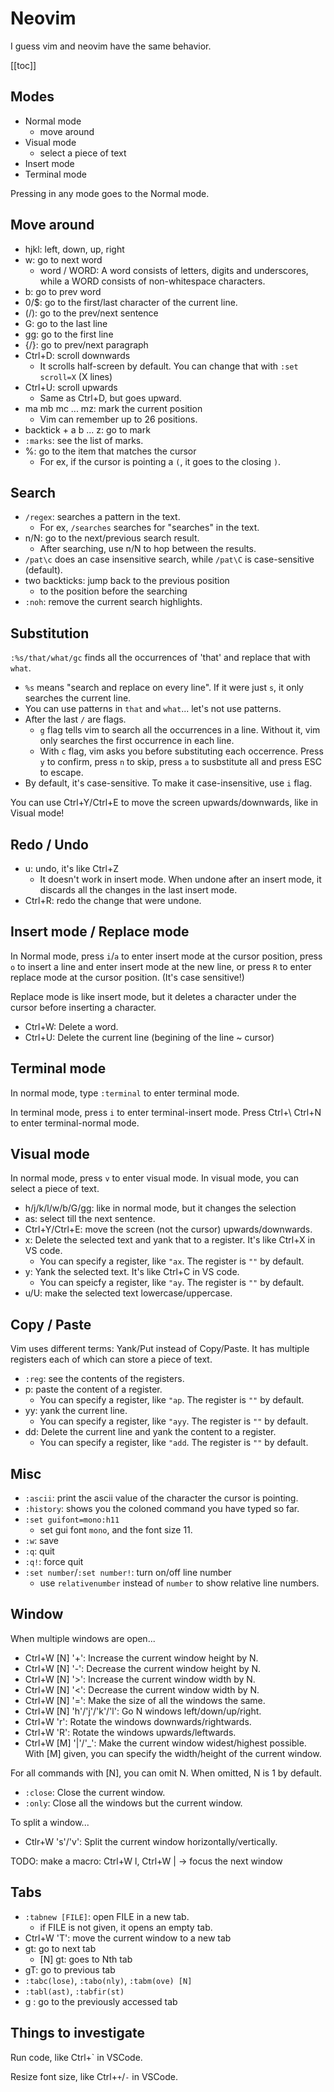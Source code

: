 # Neovim

I guess vim and neovim have the same behavior.

[[toc]]

## Modes

- Normal mode
  - move around
- Visual mode
  - select a piece of text
- Insert mode
- Terminal mode

Pressing <ESC> in any mode goes to the Normal mode.

## Move around

- hjkl: left, down, up, right 
- w: go to next word
  - word / WORD: A word consists of letters, digits and underscores, while a WORD consists of non-whitespace characters.
- b: go to prev word
- 0/$: go to the first/last character of the current line.
- (/): go to the prev/next sentence
- G: go to the last line
- gg: go to the first line
- {/}: go to prev/next paragraph
- Ctrl+D: scroll downwards
  - It scrolls half-screen by default. You can change that with `:set scroll=X` (X lines)
- Ctrl+U: scroll upwards
  - Same as Ctrl+D, but goes upward.
- ma mb mc ... mz: mark the current position
  - Vim can remember up to 26 positions.
- backtick + a b ... z: go to mark
- `:marks`: see the list of marks.
- %: go to the item that matches the cursor
  - For ex, if the cursor is pointing a `(`, it goes to the closing `)`.

## Search

- `/regex`: searches a pattern in the text.
  - For ex, `/searches` searches for "searches" in the text.
- n/N: go to the next/previous search result.
  - After searching, use n/N to hop between the results.
- `/pat\c` does an case insensitive search, while `/pat\C` is case-sensitive (default).
- two backticks: jump back to the previous position
  - to the position before the searching
- `:noh`: remove the current search highlights.

## Substitution

`:%s/that/what/gc` finds all the occurrences of 'that' and replace that with `what`.

- `%s` means "search and replace on every line". If it were just `s`, it only searches the current line.
- You can use patterns in `that` and `what`... let's not use patterns.
- After the last `/` are flags.
  - `g` flag tells vim to search all the occurrences in a line. Without it, vim only searches the first occurrence in each line.
  - With `c` flag, vim asks you before substituting each occerrence. Press `y` to confirm, press `n` to skip, press `a` to susbstitute all and press ESC to escape.
- By default, it's case-sensitive. To make it case-insensitive, use `i` flag.

You can use Ctrl+Y/Ctrl+E to move the screen upwards/downwards, like in Visual mode!

## Redo / Undo

- u: undo, it's like Ctrl+Z
  - It doesn't work in insert mode. When undone after an insert mode, it discards all the changes in the last insert mode.
- Ctrl+R: redo the change that were undone.

## Insert mode / Replace mode

In Normal mode, press `i`/`a` to enter insert mode at the cursor position, press `o` to insert a line and enter insert mode at the new line, or press `R` to enter replace mode at the cursor position. (It's case sensitive!)

Replace mode is like insert mode, but it deletes a character under the cursor before inserting a character.

- Ctrl+W: Delete a word.
- Ctrl+U: Delete the current line (begining of the line ~ cursor)

## Terminal mode

In normal mode, type `:terminal` to enter terminal mode.

In terminal mode, press `i` to enter terminal-insert mode. Press Ctrl+\\ Ctrl+N to enter terminal-normal mode.

## Visual mode

In normal mode, press `v` to enter visual mode. In visual mode, you can select a piece of text.

- h/j/k/l/w/b/G/gg: like in normal mode, but it changes the selection 
- as: select till the next sentence.
- Ctrl+Y/Ctrl+E: move the screen (not the cursor) upwards/downwards.
- x: Delete the selected text and yank that to a register. It's like Ctrl+X in VS code.
  - You can specify a register, like `"ax`. The register is `""` by default.
- y: Yank the selected text. It's like Ctrl+C in VS code.
  - You can speicfy a register, like `"ay`. The register is `""` by default.
- u/U: make the selected text lowercase/uppercase.

## Copy / Paste

Vim uses different terms: Yank/Put instead of Copy/Paste. It has multiple registers each of which can store a piece of text.

- `:reg`: see the contents of the registers.
- p: paste the content of a register. 
  - You can specify a register, like `"ap`. The register is `""` by default.
- yy: yank the current line.
  - You can specify a register, like `"ayy`. The register is `""` by default.
- dd: Delete the current line and yank the content to a register.
  - You can specify a register, like `"add`. The register is `""` by default.

## Misc

- `:ascii`: print the ascii value of the character the cursor is pointing.
- `:history`: shows you the coloned command you have typed so far.
- `:set guifont=mono:h11`
  - set gui font `mono`, and the font size 11.
- `:w`: save
- `:q`: quit
- `:q!`: force quit
- `:set number`/`:set number!`: turn on/off line number
  - use `relativenumber` instead of `number` to show relative line numbers.

## Window

When multiple windows are open...

- Ctrl+W [N] '+': Increase the current window height by N.
- Ctrl+W [N] '-': Decrease the current window height by N.
- Ctrl+W [N] '>': Increase the current window width by N.
- Ctrl+W [N] '<': Decrease the current window width by N.
- Ctrl+W [N] '=': Make the size of all the windows the same.
- Ctrl+W [N] 'h'/'j'/'k'/'l': Go N windows left/down/up/right.
- Ctrl+W 'r': Rotate the windows downwards/rightwards.
- Ctrl+W 'R': Rotate the windows upwards/leftwards.
- Ctrl+W [M] '|'/'\_': Make the current window widest/highest possible. With [M] given, you can specify the width/height of the current window.

For all commands with [N], you can omit N. When omitted, N is 1 by default.

- `:close`: Close the current window.
- `:only`: Close all the windows but the current window.

To split a window...

- Ctlr+W 's'/'v': Split the current window horizontally/vertically.

TODO: make a macro: Ctrl+W l, Ctrl+W |  -> focus the next window

## Tabs

- `:tabnew [FILE]`: open FILE in a new tab.
  - if FILE is not given, it opens an empty tab.
- Ctrl+W 'T': move the current window to a new tab
- gt: go to next tab
  - [N] gt: goes to Nth tab
- gT: go to previous tab
- `:tabc(lose)`, `:tabo(nly)`, `:tabm(ove) [N]`
- `:tabl(ast)`, `:tabfir(st)`
- g <Tab>: go to the previously accessed tab

## Things to investigate

Run code, like Ctrl+\` in VSCode.

Resize font size, like Ctrl+`+`/`-` in VSCode.

